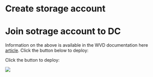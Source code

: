 # Create storage account 

# Join sotrage account to DC


Information on the above is available in the WVD documentation here [article](https://docs.microsoft.com/en-us/azure/virtual-desktop/create-host-pools-user-profile).
Click the button below to deploy:


Click the button to deploy:

<a href="https://portal.azure.com/#create/Microsoft.Template/uri/https:%2F%2Fraw.githubusercontent.com%2Fmadsamuel%2Fwvd%2Fmaster%2Fazure%20files%20ad%20join%2FazuredeploySingleVm.json" target="_blank">
    <img src="http://azuredeploy.net/deploybutton.png"/>
</a>
